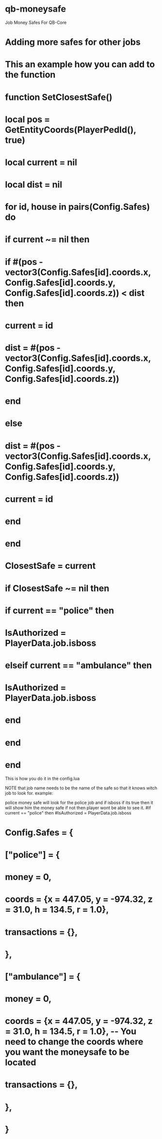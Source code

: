 # qb-moneysafe
Job Money Safes For QB-Core

# Adding more safes for other jobs


# This an example how you can add to the function
# function SetClosestSafe()
#    local pos = GetEntityCoords(PlayerPedId(), true)
#    local current = nil
#    local dist = nil
#    for id, house in pairs(Config.Safes) do
#        if current ~= nil then
#            if #(pos - vector3(Config.Safes[id].coords.x, Config.Safes[id].coords.y, Config.Safes[id].coords.z)) < dist then
#                current = id
#                dist = #(pos - vector3(Config.Safes[id].coords.x, Config.Safes[id].coords.y, Config.Safes[id].coords.z))
#            end
#        else
#            dist = #(pos - vector3(Config.Safes[id].coords.x, Config.Safes[id].coords.y, Config.Safes[id].coords.z))
#           current = id
#        end
#   end
#    ClosestSafe = current
#    if ClosestSafe ~= nil then
#        if current == "police" then
#            IsAuthorized = PlayerData.job.isboss
#       elseif current == "ambulance" then
#            IsAuthorized = PlayerData.job.isboss
#        end
#    end
# end

 This is how you do it in the config.lua

 NOTE that job name needs to be the name of the safe so that it knows witch job to look for.
 example:

police money safe will look for the police job and if isboss if its true then it will show him the money safe if not then player wont be able to see it.
#if current == "police" then
#IsAuthorized = PlayerData.job.isboss




# Config.Safes = {
#    ["police"] = {
#        money = 0,
#        coords = {x = 447.05, y = -974.32, z = 31.0, h = 134.5, r = 1.0},
#        transactions = {},
#    },
#    ["ambulance"] = {
#        money = 0,
#        coords = {x = 447.05, y = -974.32, z = 31.0, h = 134.5, r = 1.0}, -- You need to change the coords where you want the moneysafe to be located
#        transactions = {},
#    },
# }
